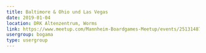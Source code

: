 ```yaml
---
title: Baltimore & Ohio und Las Vegas
date: 2019-01-04
location: DRK Altenzentrum, Worms
link: https://www.meetup.com/Mannheim-Boardgames-Meetup/events/251314878/
usergroup: bogama
type: usergroup
---
```

